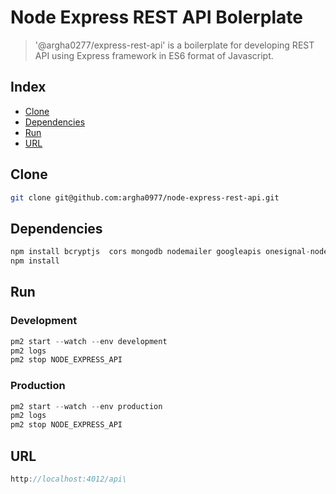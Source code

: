 # Node Express REST API Bolerplate

> '@argha0277/express-rest-api' is a boilerplate for developing REST API using Express framework in ES6 format of Javascript.



## Index
* [Clone](#clone)
* [Dependencies](#dependencies)
* [Run](#run)
* [URL](#URL)

## Clone

```bash
git clone git@github.com:argha0977/node-express-rest-api.git
```

## Dependencies

```js
npm install bcryptjs  cors mongodb nodemailer googleapis onesignal-node superagent winston aws-sdk moment connect-multiparty jsonwebtoken --save
npm install
```

## Run

### Development 

```js
pm2 start --watch --env development
pm2 logs
pm2 stop NODE_EXPRESS_API
```
### Production 

```js
pm2 start --watch --env production
pm2 logs
pm2 stop NODE_EXPRESS_API
```

## URL

```js
http://localhost:4012/api\
```